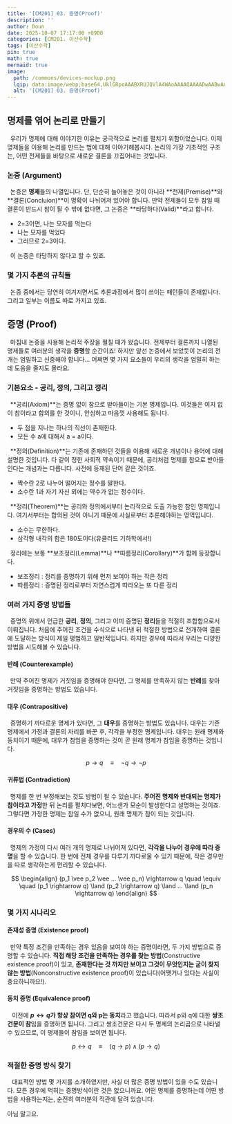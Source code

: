 ```yaml
---
title: '[CM201] 03. 증명(Proof)'
description: ''
author: Doun
date: 2025-10-07 17:17:00 +0900
categories: [CM201. 이산수학]
tags: [이산수학]
pin: true
math: true
mermaid: true
image:
  path: /commons/devices-mockup.png
  lqip: data:image/webp;base64,UklGRpoAAABXRUJQVlA4WAoAAAAQAAAADwAABwAAQUxQSDIAAAARL0AmbZurmr57yyIiqE8oiG0bejIYEQTgqiDA9vqnsUSI6H+oAERp2HZ65qP/VIAWAFZQOCBCAAAA8AEAnQEqEAAIAAVAfCWkAALp8sF8rgRgAP7o9FDvMCkMde9PK7euH5M1m6VWoDXf2FkP3BqV0ZYbO6NA/VFIAAAA
  alt: '[CM201] 03. 증명(Proof)'
---
```


## 명제를 엮어 논리로 만들기

 &ensp;우리가 명제에 대해 이야기한 이유는 궁극적으로 논리를 펼치기 위함이었습니다. 이제 명제들을 이용해 논리를 만드는 법에 대해 이야기해봅시다. 논리의 가장 기초적인 구조는, 어떤 전제들을 바탕으로 새로운 결론을 끄집어내는 것입니다.

### 논증 (Argument)

 &ensp;논증은 **명제**들의 나열입니다. 단, 단순히 늘어놓은 것이 아니라 **전제(Premise)**와 **결론(Concluion)**이 명확이 나뉘어져 있어야 합니다. 만약 전제들이 모두 참일 때 결론이 반드시 참이 될 수 밖에 없다면, 그 논증은 **타당하다(Valid)**라고 합니다.

- 2=3이면, 나는 모자를 먹는다
- 나는 모자를 먹었다
- 그러므로 2=3이다.

 &ensp;이 논증은 타당하지 않다고 할 수 있죠.

### 몇 가지 추론의 규칙들

 &ensp;논증 중에서는 당연히 여겨지면서도 추론과정에서 많이 쓰이는 패턴들이 존재합니다. 그리고 일부는 이름도 따로 가지고 있죠.

## 증명 (Proof)

 &ensp;마침내 논증을 사용해 논리적 주장을 펼칠 때가 왔습니다. 전제부터 결론까지 나열된 명제들로 여러분의 생각을 **증명**할 순간이죠! 하지만 앞선 논증에서 보았듯이 논리의 전개는 엄밀하고 신중해야 합니다... 어쩌면 몇 가지 요소들이 우리의 생각을 엄밀히 하는데 도움을 줄지도 몰라요.

### 기본요소 - 공리, 정의, 그리고 정리

 &ensp;**공리(Axiom)**는 증명 없이 참으로 받아들이는 기본 명제입니다. 이것들은 여지 없이 참이라고 합의를 한 것이니, 안심하고 마음껏 사용해도 됩니다.

- 두 점을 지나는 하나의 직선이 존재한다.
- 모든 수 a에 대해서 a = a이다.

 &ensp;**정의(Definition)**는 기존에 존재하던 것들을 이용해 새로운 개념이나 용어에 대해 설명한 것입니다. 다 같이 정한 사회적 약속이기 때문에, 공리처럼 명제를 참으로 받아들인다는 개념과는 다릅니다. 사전에 등재된 단어 같은 것이죠.

- 짝수란 2로 나누어 떨어지는 정수를 말한다.
- 소수란 1과 자기 자신 외에는 약수가 없는 정수이다.

 &ensp;**정리(Theorem)**는 공리와 정의에서부터 논리적으로 도출 가능한 참인 명제입니다. 여기서부터는 합의된 것이 아니기 때문에 사실로부터 추론해야하는 영역입니다.

- 소수는 무한하다.
- 삼각형 내각의 합은 180도이다(유클리드 기하학에서!)

 &ensp;정리에는 보통 **보조정리(Lemma)**나 **따름정리(Corollary)**가 함께 등장합니다.

- 보조정리 : 정리를 증명하기 위해 먼저 보여야 하는 작은 정리
- 따름정리 : 증명된 정리로부터 자연스럽게 따라오는 또 다른 정리

### 여러 가지 증명 방법들

 &ensp;증명의 위에서 언급한 **공리**, **정의**, 그리고 이미 증명된 **정리**들을 적절히 조합함으로서 이뤄집니다. 처음에 주어진 조건을 수식으로 나타낸 뒤 적절한 방법으로 전개하여 결론에 도달하는 방식이 제일 평범하고 일반적입니다. 하지만 경우에 따라서 우리는 다양한 방법을 시도해볼 수 있습니다.

#### 반례 (Counterexample)

 &ensp;만약 주어진 명제가 거짓임을 증명해야 한다면, 그 명제를 만족하지 않는 **반례**를 찾아 거짓임을 증명하는 방법도 있습니다.

#### 대우 (Contrapositive)

 &ensp;증명하기 까다로운 명제가 있다면, 그 **대우**를 증명하는 방법도 있습니다. 대우는 기존 명제에서 가정과 결론의 자리를 바꾼 후, 각각을 부정한 명제입니다. 대우는 원래 명제와 동치이기 때문에, 대우가 참임을 증명하는 것이 곧 원래 명제가 참임을 증명하는 것입니다.

$$
\begin{equation}
  p \rightarrow q \quad \equiv \quad \neg q \rightarrow \neg p
\end{equation}
$$

#### 귀류법 (Contradiction)

 &ensp;명제를 한 번 부정해보는 것도 방법이 될 수 있습니다. **주어진 명제와 반대되는 명제가 참이라고 가정**한 뒤 논리를 펼치다보면, 어느샌가 모순이 발생한다고 설명하는 것이죠. 그렇다면 가정한 명제는 참일 수가 없으니, 원래 명제가 참이 되는 것입니다.

#### 경우의 수 (Cases)

 &ensp;명제의 가정이 다시 여러 개의 명제로 나뉘어져 있다면, **각각을 나누어 경우에 따라 증명**을 할 수 있습니다. 한 번에 전체 경우를 다루기 까다로울 수 있기 때문에, 작은 경우만을 따로 생각하는게 편리할 수 있습니다.
 
$$
\begin{align}
  (p_1 \vee p_2 \vee ... \vee p_n) \rightarrow q \quad \equiv \quad (p_1 \rightarrow q) \land (p_2 \rightarrow q) \land ... \land (p_n \rightarrow q)
\end{align}
$$

### 몇 가지 시나리오

#### 존재성 증명 (Existence proof)

 &ensp;만약 특정 조건을 만족하는 경우 있음을 보여야 하는 증명이라면, 두 가지 방법으로 증명할 수 있습니다. **직접 해당 조건을 만족하는 경우를 찾는 방법**(Constructive existence proof)이 있고, **존재한다는 것 까지만 보이고 그것이 무엇인지는 굳이 찾지 않는 방법**(Nonconstructive existence proof)이 있습니다(어쨋거나 있다는 사실이 중요하니까요!).

#### 동치 증명 (Equivalence proof)

 &ensp; 이전에 **$p \leftrightarrow q$가 항상 참이면 q와 p는 동치**라고 했습니다. 따라서 p와 q에 대한 **쌍조건문이 참**임을 증명하면 됩니다. 그리고 쌍조건문은 다시 두 명제의 논리곱으로 나타낼 수 있으므로, 이 명제들이 참임을 보이면 됩니다.
 
$$
\begin{equation}
  p \leftrightarrow q \quad \equiv \quad (q \rightarrow p) \land (p \rightarrow q)
\end{equation}
$$

### 적절한 증명 방식 찾기

 &ensp; 대표적인 방법 몇 가지를 소개하였지만, 사실 더 많은 증명 방법이 있을 수도 있습니다. 모든 경우에 먹히는 증명방식이란 것은 없으니까요. 어떤 명제를 증명하는데 어떤 방법을 사용하는지는, 순전히 여러분의 직관에 달려 있습니다.
 
 아님 말고요.